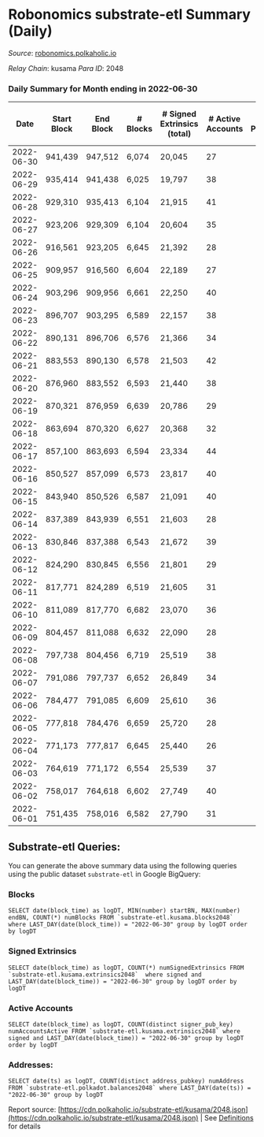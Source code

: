 # Robonomics substrate-etl Summary (Daily)

_Source_: [robonomics.polkaholic.io](https://robonomics.polkaholic.io)

*Relay Chain*: kusama
*Para ID*: 2048



### Daily Summary for Month ending in 2022-06-30


| Date | Start Block | End Block | # Blocks | # Signed Extrinsics (total) | # Active Accounts | # Passive | # New | # Addresses with Balances | # Events | # Transfers | # XCM Transfers In | # XCM Transfers Out |
| ---- | ----------- | --------- | -------- | --------------------------- | ----------------- | --------- | ----- | ------------------------- | -------- | ----------- | ------------------ | ------------------- |
| 2022-06-30 | 941,439 | 947,512 | 6,074  | 20,045 | 27 |  |  | 2,615 | 91,591 | 5 ($350.20) |   |   |
| 2022-06-29 | 935,414 | 941,438 | 6,025  | 19,797 | 38 |  |  | 2,614 | 90,722 | 12 ($8,522.49) |   |   |
| 2022-06-28 | 929,310 | 935,413 | 6,104  | 21,915 | 41 |  |  | 2,612 | 97,422 | 2 ($125.72) |   |   |
| 2022-06-27 | 923,206 | 929,309 | 6,104  | 20,604 | 35 |  |  | 2,607 | 93,527 | 10  |   |   |
| 2022-06-26 | 916,561 | 923,205 | 6,645  | 21,392 | 28 |  |  | 2,606 | 98,513 | 7 ($20,046.22) |   |   |
| 2022-06-25 | 909,957 | 916,560 | 6,604  | 22,189 | 27 |  |  | 2,606 | 100,681 | 8  |   |   |
| 2022-06-24 | 903,296 | 909,956 | 6,661  | 22,250 | 40 |  |  | 2,605 | 101,237 | 11  |   |   |
| 2022-06-23 | 896,707 | 903,295 | 6,589  | 22,157 | 38 |  |  | 2,602 | 100,237 | 4  |   |   |
| 2022-06-22 | 890,131 | 896,706 | 6,576  | 21,366 | 34 |  |  | 2,602 | 98,192 | 6 ($0.90) | 2 ($0.10) |   |
| 2022-06-21 | 883,553 | 890,130 | 6,578  | 21,503 | 42 |  |  | 2,599 | 98,855 | 16 ($1,613.49) | 1 ($0.06) |   |
| 2022-06-20 | 876,960 | 883,552 | 6,593  | 21,440 | 38 |  |  | 2,597 | 98,474 | 12 ($104.45) |   |   |
| 2022-06-19 | 870,321 | 876,959 | 6,639  | 20,786 | 29 |  |  | 2,596 | 96,669 | 11 ($11.13) |   |   |
| 2022-06-18 | 863,694 | 870,320 | 6,627  | 20,368 | 32 |  |  | 2,595 | 95,246 | 5 ($0.79) |   |   |
| 2022-06-17 | 857,100 | 863,693 | 6,594  | 23,334 | 44 |  |  | 2,594 | 104,090 | 11 ($21.47) |   |   |
| 2022-06-16 | 850,527 | 857,099 | 6,573  | 23,817 | 40 |  |  | 2,592 | 108,099 | 18 ($777.18) |   |   |
| 2022-06-15 | 843,940 | 850,526 | 6,587  | 21,091 | 40 |  |  | 2,592 | 96,752 | 13  |   |   |
| 2022-06-14 | 837,389 | 843,939 | 6,551  | 21,603 | 28 |  |  | 2,591 | 98,245 | 6  |   |   |
| 2022-06-13 | 830,846 | 837,388 | 6,543  | 21,672 | 39 |  |  | 2,588 | 98,380 | 15 ($8.94) |   |   |
| 2022-06-12 | 824,290 | 830,845 | 6,556  | 21,801 | 29 |  |  | 2,586 | 98,894 | 14 ($0.005) |   |   |
| 2022-06-11 | 817,771 | 824,289 | 6,519  | 21,605 | 31 |  |  | 2,585 | 98,261 | 11 ($5,784.48) |   |   |
| 2022-06-10 | 811,089 | 817,770 | 6,682  | 23,070 | 36 |  |  | 2,585 | 103,583 | 11 ($224.55) |   |   |
| 2022-06-09 | 804,457 | 811,088 | 6,632  | 22,090 | 28 |  |  | 2,583 | 100,273 | 2 ($68.87) |   |   |
| 2022-06-08 | 797,738 | 804,456 | 6,719  | 25,519 | 38 |  |  | 2,582 | 111,161 | 2  |   |   |
| 2022-06-07 | 791,086 | 797,737 | 6,652  | 26,849 | 34 |  |  | 2,582 | 114,410 | 5 ($289.87) |   |   |
| 2022-06-06 | 784,477 | 791,085 | 6,609  | 25,610 | 36 |  |  | 2,578 | 110,487 | 5  |   |   |
| 2022-06-05 | 777,818 | 784,476 | 6,659  | 25,720 | 28 |  |  | 2,576 | 111,294 | 3  |   |   |
| 2022-06-04 | 771,173 | 777,817 | 6,645  | 25,440 | 26 |  |  | 2,574 | 110,350 |   |   |   |
| 2022-06-03 | 764,619 | 771,172 | 6,554  | 25,539 | 37 |  |  | 2,574 | 110,216 | 2 ($74.48) |   |   |
| 2022-06-02 | 758,017 | 764,618 | 6,602  | 27,749 | 40 |  |  | 2,571 | 120,068 | 9 ($438.89) |   |   |
| 2022-06-01 | 751,435 | 758,016 | 6,582  | 27,790 | 31 |  |  | 2,569 | 121,021 | 9 ($816.62) |   |   |

## Substrate-etl Queries:
You can generate the above summary data using the following queries using the public dataset `substrate-etl` in Google BigQuery:


### Blocks
```
SELECT date(block_time) as logDT, MIN(number) startBN, MAX(number) endBN, COUNT(*) numBlocks FROM `substrate-etl.kusama.blocks2048`  where LAST_DAY(date(block_time)) = "2022-06-30" group by logDT order by logDT
```


### Signed Extrinsics
```
SELECT date(block_time) as logDT, COUNT(*) numSignedExtrinsics FROM `substrate-etl.kusama.extrinsics2048`  where signed and LAST_DAY(date(block_time)) = "2022-06-30" group by logDT order by logDT
```


### Active Accounts
```
SELECT date(block_time) as logDT, COUNT(distinct signer_pub_key) numAccountsActive FROM `substrate-etl.kusama.extrinsics2048` where signed and LAST_DAY(date(block_time)) = "2022-06-30" group by logDT order by logDT
```


### Addresses:
```
SELECT date(ts) as logDT, COUNT(distinct address_pubkey) numAddress FROM `substrate-etl.polkadot.balances2048` where LAST_DAY(date(ts)) = "2022-06-30" group by logDT
```



Report source: [https://cdn.polkaholic.io/substrate-etl/kusama/2048.json](https://cdn.polkaholic.io/substrate-etl/kusama/2048.json) | See [Definitions](/DEFINITIONS.md) for details
